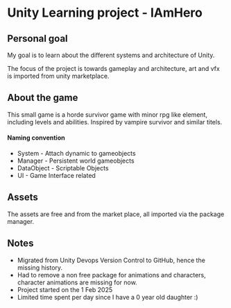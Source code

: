 # Unity Learning project - IAmHero
## Personal goal
My goal is to learn about the different systems and architecture of Unity.

The focus of the project is towards gameplay and architecture, art and vfx is imported from unity marketplace.

## About the game
This small game is a horde survivor game with minor rpg like element, including levels and abilities. Inspired by vampire survivor and similar titels.

#### Naming convention
* System - Attach dynamic to gameobjects
* Manager - Persistent world gameobjects
* DataObject - Scriptable Objects
* UI - Game Interface related

## Assets
The assets are free and from the market place, all imported via the package manager.

## Notes
* Migrated from Unity Devops Version Control to GitHub, hence the missing history.
* Had to remove a non free package for animations and characters, character animations are missing for now.
* Project started on the 1 Feb 2025
* Limited time spent per day since I have a 0 year old daughter :)